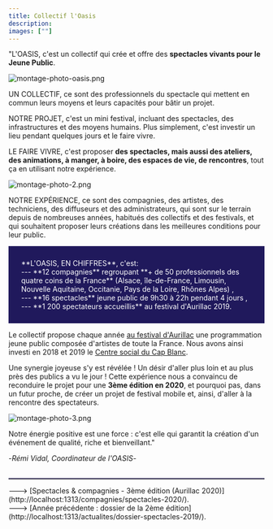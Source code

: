 ```yaml
---
title: Collectif l'Oasis
description: 
images: [""]
---
```


"L'OASIS, c'est un collectif qui crée et offre des **spectacles vivants pour le Jeune Public**.

![montage-photo-oasis.png](/images/montage-photo-oasis.png)

UN COLLECTIF, ce sont des professionnels du spectacle qui mettent en commun leurs moyens et leurs capacités pour bâtir un projet.

NOTRE PROJET, c'est un mini festival, incluant des spectacles, des infrastructures et des moyens humains. Plus simplement, c'est investir un lieu pendant quelques jours et le faire vivre.

LE FAIRE VIVRE, c'est proposer **des spectacles, mais aussi des ateliers, des animations, à manger, à boire, des espaces de vie, de rencontres**, tout ça en utilisant notre expérience.

![montage-photo-2.png](/images/montage-photo-2.png)


NOTRE EXPÉRIENCE, ce sont des compagnies, des artistes, des techniciens, des diffuseurs et des administrateurs, qui sont sur le terrain depuis de nombreuses années, 
habitués des collectifs et des festivals, et qui souhaitent proposer leurs créations dans les meilleures conditions pour leur public.
<br>
<p style="background-color:#20195c; text-align:left ; padding:25px 25px 25px 25px"><font color="#ffffff"> **L'OASIS, EN CHIFFRES**, c'est: <br>
--- **12 compagnies** regroupant  **+ de 50 professionnels des quatre coins de la France** (Alsace, île-de-France, Limousin, Nouvelle Aquitaine, Occitanie, Pays de la Loire, Rhônes Alpes) , <br>
--- **16 spectacles** jeune public de 9h30 à 22h pendant 4 jours , <br>
---  **1 200 spectateurs accueillis** au festival d'Aurillac 2019.  </font> </p>

Le collectif propose chaque année [au festival d'Aurillac](https://www.culture.gouv.fr/Sites-thematiques/Theatre-spectacles/Actualites/Festival-International-de-Theatre-de-Rue-d-Aurillac) une programmation jeune public composée d'artistes de toute la France. 
Nous avons ainsi investi en 2018 et 2019 le [Centre social du Cap Blanc](https://www.facebook.com/centresocialcapblancaurillac/). 

Une synergie joyeuse s'y est révélée ! Un désir d'aller plus loin et au plus près des publics a vu le jour ! Cette expérience nous a convaincu de reconduire le projet pour une **3ème édition en 2020**, et pourquoi pas, 
dans un futur proche, de créer un projet de festival mobile et, ainsi, d'aller à la rencontre des spectateurs.

![montage-photo-3.png](/images/montage-photo-3.png)

Notre énergie positive est une force : c'est elle qui garantit la création d'un événement de qualité, riche et bienveillant." <br>

-*Rémi Vidal, Coordinateur de l'OASIS*-
<br>
<br>
<hr style="border-top: 1px solid #20195c; ">
---> [Spectacles & compagnies - 3ème édition (Aurillac 2020)](http://localhost:1313/compagnies/spectacles-2020/). <br>
---> [Année précédente : dossier de la 2ème édition](http://localhost:1313/actualites/dossier-spectacles-2019/). <br>